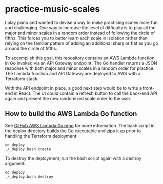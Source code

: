 # practice-music-scales

I play piano and wanted to devise a way to make practicing scales more fun and challenging. One way to increase the level of difficulty is to play all the major and minor scales in a random order instead of following the circle of fifths. This forces you to better learn each scale in isolation rather than relying on the familiar pattern of adding an additional sharp or flat as you go around the circle of fifths.

To accomplish this goal, this repository contains an AWS Lambda function in Go invoked via an API Gateway endpoint. The Go handler returns a JSON response with both major and minor scales in a random order for practice. The Lambda function and API Gateway are deployed to AWS with a Terraform stack.

With the API endpoint in place, a good next step would be to write a front-end in React. The UI could contain a refresh button to call the back-end API again and present the new randomized scale order to the user.

## How to build the AWS Lambda Go function

See [GitHub AWS Lambda Go repo](https://github.com/aws/aws-lambda-go) for more information. The bash script in the deploy directory builds the Go executable and zips it up prior to handling the Terraform deployment:

```
cd deploy
./_deploy.bash create
```

To destroy the deployment, run the bash script again with a destroy argument:

```
cd deploy
./_deploy.bash destroy
```

